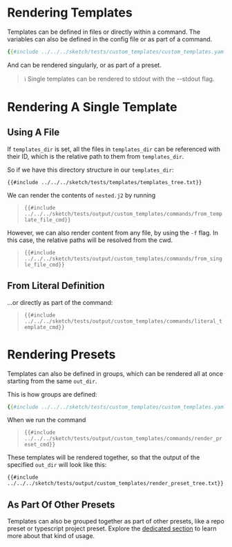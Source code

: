 # Rendering Templates

Templates can be defined in files or directly within a command. The variables can also be defined in the config file or as part of a command.

```yaml
{{#include ../../../sketch/tests/custom_templates/custom_templates.yaml:config}}
```

And can be rendered singularly, or as part of a preset.

>ℹ️ Single templates can be rendered to stdout with the --stdout flag.
# Rendering A Single Template


## Using A File

If `templates_dir` is set, all the files in `templates_dir` can be referenced with their ID, which is the relative path to them from `templates_dir`.

So if we have this directory structure in our `templates_dir`:

```
{{#include ../../../sketch/tests/templates/templates_tree.txt}}
```

We can render the contents of `nested.j2` by running

>`{{#include ../../../sketch/tests/output/custom_templates/commands/from_template_file_cmd}}`

However, we can also render content from any file, by using the `-f` flag. In this case, the relative paths will be resolved from the cwd.

>`{{#include ../../../sketch/tests/output/custom_templates/commands/from_single_file_cmd}}`

## From Literal Definition

...or directly as part of the command:

>`{{#include ../../../sketch/tests/output/custom_templates/commands/literal_template_cmd}}`

# Rendering Presets

Templates can also be defined in groups, which can be rendered all at once starting from the same `out_dir`.

This is how groups are defined:

```yaml
{{#include ../../../sketch/tests/custom_templates/custom_templates.yaml:preset}}
```

When we run the command

>`{{#include ../../../sketch/tests/output/custom_templates/commands/render_preset_cmd}}`

These templates will be rendered together, so that the output of the specified `out_dir` will look like this:

```
{{#include ../../../sketch/tests/output/custom_templates/render_preset_tree.txt}}
```

## As Part Of Other Presets

Templates can also be grouped together as part of other presets, like a repo preset or typescript project preset. Explore the [dedicated section](../presets/git.md#adding-templates) to learn more about that kind of usage.
